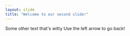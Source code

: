 ```yaml
---
layout: slide
title: "Welcome to our second slide!"
---
```

Some other text that's witty
Use the left arrow to go back!
